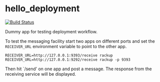hello_deployment
================

[![Build Status](https://travis-ci.org/Decisiv/hello_deployment.png)](https://travis-ci.org/Decisiv/hello_deployment)

Dummy app for testing deployment workflow.

To test the messaging facility start two apps on different ports and set the `RECEIVER_URL` environment variable to point to the other app.

```shell
RECEIVER_URL=http://127.0.0.1:9393/receive rackup
RECEIVER_URL=http://127.0.0.1:9292/receive rackup -p 9393
```

Then hit `/send' on one app and post a message. The response from the receiving service will be displayed.